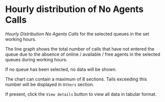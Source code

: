 # Hourly distribution of No Agents Calls

*Hourly Distribution No Agents Calls* for the selected queues
in the set working hours.

The line graph shows the total number of calls that have not entered the queue
due to the absence of online / available / free agents in the selected queues
during working hours.

If no queue has been selected, no data will be shown.

The chart can contain a maximum of 8 sections. Tails exceeding this
number will be displayed in `Others` section.

If present, click the `View details` button to view
all data in tabular format.
